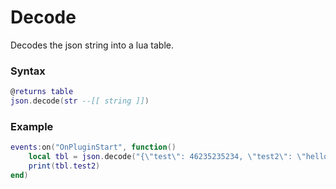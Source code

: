 # Decode

Decodes the json string into a lua table.

### Syntax

```lua
@returns table
json.decode(str --[[ string ]])
```

### Example

```lua
events:on("OnPluginStart", function()
    local tbl = json.decode("{\"test\": 46235235234, \"test2\": \"hello\"}")
    print(tbl.test2)
end)
```
